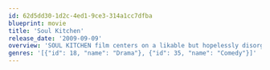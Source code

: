 ```yaml
---
id: 62d5dd30-1d2c-4ed1-9ce3-314a1cc7dfba
blueprint: movie
title: 'Soul Kitchen'
release_date: '2009-09-09'
overview: 'SOUL KITCHEN film centers on a likable but hopelessly disorganized restauranteur, Zinos, whose cafe is second home to a motley crew of lovable eccentrics. When his girlfriend Nadine up and moves to Shanghai, a love-sick Zinos decides to fly after her, leaving his restaurant in the hands of his unreliable ex-con brother Illias. Both decisions turn out disastrous: Illias gambles away the restaurant to a shady real estate agent, and Zinos finds Nadine with a new lover. If the brothers can stop arguing and get it together, the Soul Kitchen might still have one last chance at staying in business. The mayhem that follows is a hilariously entertaining story of self-realization, set to an irresistibly soulful soundtrack.'
genres: '[{"id": 18, "name": "Drama"}, {"id": 35, "name": "Comedy"}]'
---
```

